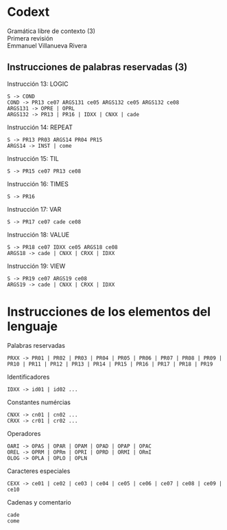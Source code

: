 # Codext
Gramática libre de contexto (3)  
Primera revisión   
Emmanuel Villanueva Rivera

## Instrucciones de palabras reservadas (3)
Instrucción 13: LOGIC 
``` 
S -> COND
COND -> PR13 ce07 ARGS131 ce05 ARGS132 ce05 ARGS132 ce08
ARGS131 -> OPRE | OPRL
ARGS132 -> PR13 | PR16 | IDXX | CNXX | cade
```

Instrucción 14: REPEAT
````
S -> PR13 PR03 ARGS14 PR04 PR15
ARGS14 -> INST | come
````

Instrucción 15: TIL  
````
S -> PR15 ce07 PR13 ce08
````

Instrucción 16: TIMES  
````
S -> PR16
````

Instrucción 17: VAR
````
S -> PR17 ce07 cade ce08
````

Instrucción 18: VALUE
````
S -> PR18 ce07 IDXX ce05 ARGS18 ce08
ARGS18 -> cade | CNXX | CRXX | IDXX
````

Instrucción 19: VIEW
````
S -> PR19 ce07 ARGS19 ce08
ARGS19 -> cade | CNXX | CRXX | IDXX
````

# Instrucciones de los elementos del lenguaje

Palabras reservadas
````
PRXX -> PR01 | PR02 | PR03 | PR04 | PR05 | PR06 | PR07 | PR08 | PR09 | PR10 | PR11 | PR12 | PR13 | PR14 | PR15 | PR16 | PR17 | PR18 | PR19
````

Identificadores
````
IDXX -> id01 | id02 ...
````

Constantes numércias
````
CNXX -> cn01 | cn02 ...
CRXX -> cr01 | cr02 ...
````

Operadores
````
OARI -> OPAS | OPAR | OPAM | OPAD | OPAP | OPAC
OREL -> OPRM | OPRm | OPRI | OPRD | ORMI | ORmI
OLOG -> OPLA | OPLO | OPLN
````

Caracteres especiales
````
CEXX -> ce01 | ce02 | ce03 | ce04 | ce05 | ce06 | ce07 | ce08 | ce09 | ce10
````

Cadenas y comentario
````
cade
come
````